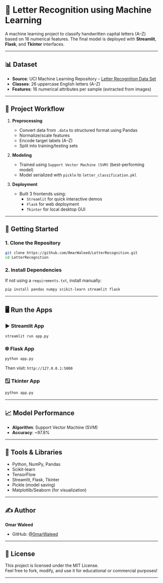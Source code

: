 # 🧠 Letter Recognition using Machine Learning

A machine learning project to classify handwritten capital letters (A–Z) based on 16 numerical features. The final model is deployed with **Streamlit**, **Flask**, and **Tkinter** interfaces.

---

## 📊 Dataset

- **Source**: UCI Machine Learning Repository – [Letter Recognition Data Set](https://archive.ics.uci.edu/ml/datasets/letter+recognition)
- **Classes**: 26 uppercase English letters (A–Z)
- **Features**: 16 numerical attributes per sample (extracted from images)

---

## 🧪 Project Workflow

1. **Preprocessing**
   - Convert data from `.data` to structured format using Pandas
   - Normalize/scale features
   - Encode target labels (A–Z)
   - Split into training/testing sets

2. **Modeling**
   - Trained using `Support Vector Machine (SVM)` (best-performing model)
   - Model serialized with `pickle` to `letter_classification.pkl`

3. **Deployment**
   - Built 3 frontends using:
     - `Streamlit` for quick interactive demos
     - `Flask` for web deployment
     - `Tkinter` for local desktop GUI

---

## 🚀 Getting Started

### 1. Clone the Repository

```bash
git clone https://github.com/0marWaleed/LetterRecognition.git
cd LetterRecognition
```

### 2. Install Dependencies

If not using a `requirements.txt`, install manually:

```bash
pip install pandas numpy scikit-learn streamlit flask
```

---

## 🖥️ Run the Apps

### ▶️ Streamlit App

```bash
streamlit run app.py
```

### 🌐 Flask App

```bash
python app.py
```
Then visit: `http://127.0.0.1:5000`

### 🪟 Tkinter App

```bash
python app.py
```

---

## 📈 Model Performance

- **Algorithm**: Support Vector Machine (SVM)  
- **Accuracy**: ~97.8%

---

## 🧰 Tools & Libraries

- Python, NumPy, Pandas
- Scikit-learn
- TensorFlow
- Streamlit, Flask, Tkinter
- Pickle (model saving)
- Matplotlib/Seaborn (for visualization)

---

## ✍️ Author

**Omar Waleed**  
- GitHub: [@0marWaleed](https://github.com/0marWaleed)

---

## 📄 License

This project is licensed under the MIT License.  
Feel free to fork, modify, and use it for educational or commercial purposes!

---
